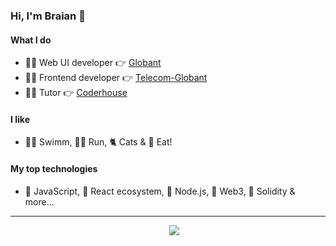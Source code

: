 ### Hi, I'm Braian 👋

#### What I do

- 👨‍💻 Web UI developer 👉 [Globant](https://www.globant.com/es)
- 👨‍💻 Frontend developer 👉 [Telecom-Globant](https://www.personal.com.ar/)
- 👨‍🏫 Tutor 👉 [Coderhouse](https://www.coderhouse.com/)

#### I like

- 🏊‍♂️ Swimm, 🏃‍♂️ Run, 🐈 Cats & 🍕 Eat!

#### My top technologies

- 💛 JavaScript, 💙 React ecosystem, 💚 Node.js, 🧡 Web3, 🖤 Solidity & more...

---

<p align='center'>
&nbsp;&nbsp;&nbsp;&nbsp;
  <a href="https://www.linkedin.com/in/braianvaylet/"><img src="https://img.shields.io/badge/linkedin-%230077B5.svg?&style=for-the-badge&logo=linkedin&logoColor=white" /></a>
</p>







